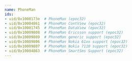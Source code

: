 ```yaml
---
name: PhoneMan
ids:
- uid/0x1000173e  # PhoneMan (epoc32)
- uid/0x10004861  # PhoneMan ContView (epoc32)
- uid/0x10001745  # PhoneMan DataView (epoc32)
- uid/0x10009808  # PhoneMan Ericsson support (epoc32)
- uid/0x10009809  # PhoneMan generic support (epoc32)
- uid/0x10009806  # PhoneMan Nokia 61xx support (epoc32)
- uid/0x10009807  # PhoneMan Nokia 7110 support (epoc32)
- uid/0x10004863  # PhoneMan SmartSms Support (epoc32)
---
```

